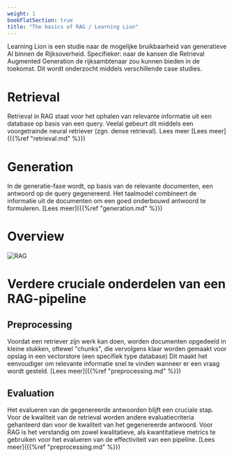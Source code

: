 ```yaml
---
weight: 1
bookFlatSection: true
title: "The basics of RAG / Learning Lion"
---
```


Learning Lion is een studie naar de mogelijke bruikbaarheid van generatieve AI binnen de Rijksoverheid. Specifieker: naar de kansen die Retrieval Augmented Generation de rijksambtenaar zou kunnen bieden in de toekomst. Dit wordt onderzocht middels verschillende case studies.

# Retrieval
Retrieval in RAG staat voor het ophalen van relevante informatie uit een database op basis van een query. Veelal gebeurt dit middels een voorgetrainde neural retriever (zgn. dense retrieval). Lees meer [Lees meer]({{%ref "retrieval.md" %}})

# Generation
In de generatie-fase wordt, op basis van de relevante documenten, een antwoord op de query gegenereerd. Het taalmodel combineert de informatie uit de documenten om een goed onderbouwd antwoord te formuleren. [Lees meer]({{%ref "generation.md" %}})

# Overview
![RAG](/RAGCHAIN01.PNG)

# Verdere cruciale onderdelen van een RAG-pipeline
## Preprocessing
Voordat een retriever zijn werk kan doen, worden documenten opgedeeld in kleine stukken, oftewel "chunks", die vervolgens klaar worden gemaakt voor opslag in een vectorstore (een specifiek type database) Dit maakt het eenvoudiger om relevante informatie snel te vinden wanneer er een vraag wordt gesteld. [Lees meer]({{%ref "preprocessing.md" %}})

## Evaluation
Het evalueren van de gegenereerde antwoorden blijft een cruciale stap. Voor de kwaliteit van de retrieval worden andere evaluatiecriteria gehanteerd dan voor de kwaliteit van het gegenereerde antwoord. Voor RAG is het verstandig om zowel kwalitatieve, als kwantitatieve metrics te gebruiken voor het evalueren van de effectiviteit van een pipeline. [Lees meer]({{%ref "preprocessing.md" %}})

